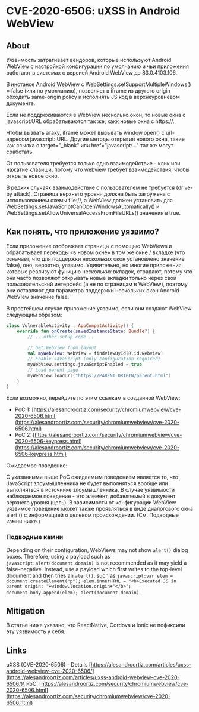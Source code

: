 # CVE-2020-6506: uXSS in Android WebView

## About

Уязвимость затрагивает вендоров, которые используют Android WebView с настройкой конфигурации по умолчанию и чьи приложения работают в системах с версией Android WebView до 83.0.4103.106.

В инстансе Android WebView с WebSettings.setSupportMultipleWindows() = false (или по умолчанию), позволяет в iframe из другого origin обходить same-origin policy и исполнять JS код в верхнеуровневом документе.

Если не поддреживаются в WebView несколько окон, то новые окна с javascript:URL обрабатываются так же, какк новые окна с https://.

Чтобы вызвать атаку, iframe может вызывать window.open() с url-адресом  javascript: URL. Другие методы открытия нового окна, такие как ссылка с target="\_blank" или href="javascript:..." так же могут сработать.

От пользователя требуется только одно взаимодействие - клик или нажатие клавиши, потому что webview требует взаимодействия, чтобы открыть новое окно.

В редких случаях взаимодействие с пользователем не требуется (drive-by attack). Страница верхнего уровня должна быть загружена с использованием схемы file://, а WebView должен установить для WebSettings.setJavaScriptCanOpenWindowsAutomatically() и WebSettings.setAllowUniversalAccessFromFileURLs() значения в true.

## Как понять, что приложение уязвимо?

Если приложение отображает страницы с помощью WebViews и обрабатывает переходы «в новом окне» в том же окне / вкладке (что означает, что для поддержки нескольких окон установлено значение false), оно, вероятно, уязвимо. Удивительно, но многие приложения, которые реализуют функцию нескольких вкладок, страдают, потому что они часто позволяют открывать новые вкладки только через свой пользовательский интерфейс (а не по страницам в WebView), поэтому они оставляют для параметра поддержки нескольких окон Android WebView значение false.

В простейшем случае приложение уязвимо, если они создают WebView следующим образом:

```kotlin
class VulnerableActivity : AppCompatActivity() {
    override fun onCreate(savedInstanceState: Bundle?) {
        // ...other setup code...
        
        // Get WebView from layout
        val myWebView: WebView = findViewById(R.id.webview)
        // Enable JavaScript (only configuration required)
        myWebView.settings.javaScriptEnabled = true
        // Load parent page
        myWebView.loadUrl("https://PARENT_ORIGIN/parent.html")
    }
}
```

Если возможно, перейдите по этим ссылкам в созданной WebView:

* PoC 1: [https://alesandroortiz.com/security/chromiumwebview/cve-2020-6506.html](https://alesandroortiz.com/security/chromiumwebview/cve-2020-6506.html)
* PoC 2: [https://alesandroortiz.com/security/chromiumwebview/cve-2020-6506-keypress.html](https://alesandroortiz.com/security/chromiumwebview/cve-2020-6506-keypress.html)

Ожидаемое поведение:&#x20;

С указанными выше PoC ожидаемым поведением является то, что JavaScript злоумышленника не будет выполняться вообще или выполняться в источнике злоумышленника. В случае уязвимости наблюдаемое поведение - это элемент, добавляемый в документ верхнего уровня (цель). В зависимости от конфигурации WebView уязвимое поведение может также проявляться в виде диалогового окна alert () с информацией о целевом происхождении. (См. Подводные камни ниже.)

### Подводные камни

Depending on their configuration, WebViews may not show `alert()` dialog boxes. Therefore, using a payload such as `javascript:alert(document.domain)` is not recommended as it may yield a false-negative. Instead, use a payload which first writes to the top-level document and then tries an `alert()`, such as `javascript:var elem = document.createElement("p"); elem.innerHTML = "<b>Executed JS in parent origin: "+window.location.origin+"</b>"; document.body.append(elem); alert(document.domain)`.

## Mitigation

В статье ниже указано, что ReactNative, Cordova и Ionic не пофиксили эту уязвимость у себя.

## Links

uXSS (CVE-2020-6506) - Details [https://alesandroortiz.com/articles/uxss-android-webview-cve-2020-6506/](https://alesandroortiz.com/articles/uxss-android-webview-cve-2020-6506/)\
PoC: [https://alesandroortiz.com/security/chromiumwebview/cve-2020-6506.html](https://alesandroortiz.com/security/chromiumwebview/cve-2020-6506.html)
